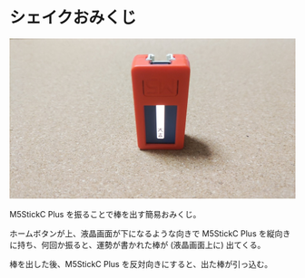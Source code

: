 シェイクおみくじ
================

![おみくじが出た様子](omikuzi.jpg)

M5StickC Plus を振ることで棒を出す簡易おみくじ。

ホームボタンが上、液晶画面が下になるような向きで M5StickC Plus を縦向きに持ち、何回か振ると、運勢が書かれた棒が (液晶画面上に) 出てくる。

棒を出した後、M5StickC Plus を反対向きにすると、出た棒が引っ込む。
